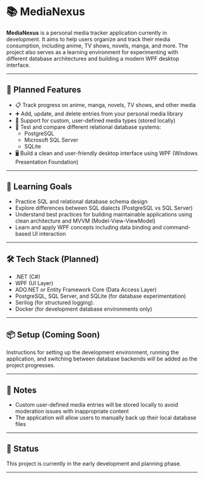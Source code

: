# 📚 MediaNexus

**MediaNexus** is a personal media tracker application currently in development. It aims to help users organize and track their media consumption, including anime, TV shows, novels, manga, and more. The project also serves as a learning environment for experimenting with different database architectures and building a modern WPF desktop interface.

---

## 🚀 Planned Features

- 📋 Track progress on anime, manga, novels, TV shows, and other media
- ➕ Add, update, and delete entries from your personal media library
- 🧩 Support for custom, user-defined media types (stored locally)
- 🧪 Test and compare different relational database systems:
  - PostgreSQL
  - Microsoft SQL Server
  - SQLite
- 🖥 Build a clean and user-friendly desktop interface using WPF (Windows Presentation Foundation)

---

## 🧠 Learning Goals

- Practice SQL and relational database schema design
- Explore differences between SQL dialects (PostgreSQL vs SQL Server)
- Understand best practices for building maintainable applications using clean architecture and MVVM (Model-View-ViewModel)
- Learn and apply WPF concepts including data binding and command-based UI interaction

---

## 🛠 Tech Stack (Planned)

- .NET (C#)
- WPF (UI Layer)
- ADO.NET or Entity Framework Core (Data Access Layer)
- PostgreSQL, SQL Server, and SQLite (for database experimentation)
- Serilog (for structured logging).
- Docker (for development database environments only)

---

## 📦 Setup (Coming Soon)

Instructions for setting up the development environment, running the application, and switching between database backends will be added as the project progresses.

---

## 📌 Notes

- Custom user-defined media entries will be stored locally to avoid moderation issues with inappropriate content
- The application will allow users to manually back up their local database files

---

## 📅 Status

This project is currently in the early development and planning phase.

---
